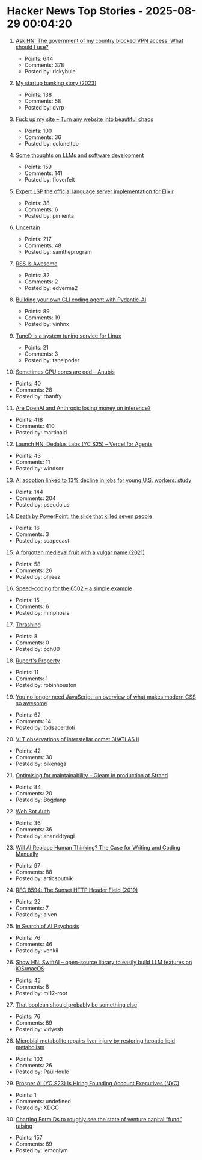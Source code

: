 # Hacker News Top Stories - 2025-08-29 00:04:20

1. [Ask HN: The government of my country blocked VPN access. What should I use?](undefined)
   - Points: 644
   - Comments: 378
   - Posted by: rickybule

2. [My startup banking story (2023)](https://mitchellh.com/writing/my-startup-banking-story)
   - Points: 138
   - Comments: 58
   - Posted by: dvrp

3. [Fuck up my site – Turn any website into beautiful chaos](https://www.fuckupmysite.com/?url=https%3A%2F%2Fnews.ycombinator.com&torchCursor=true&comicSans=true&fakeCursors=true&peskyFly=true)
   - Points: 100
   - Comments: 36
   - Posted by: coloneltcb

4. [Some thoughts on LLMs and software development](https://martinfowler.com/articles/202508-ai-thoughts.html)
   - Points: 159
   - Comments: 141
   - Posted by: floverfelt

5. [Expert LSP the official language server implementation for Elixir](https://github.com/elixir-lang/expert)
   - Points: 38
   - Comments: 6
   - Posted by: pimienta

6. [Uncertain<T>](https://nshipster.com/uncertainty/)
   - Points: 217
   - Comments: 48
   - Posted by: samtheprogram

7. [RSS Is Awesome](https://evanverma.com/rss-is-awesome)
   - Points: 32
   - Comments: 2
   - Posted by: edverma2

8. [Building your own CLI coding agent with Pydantic-AI](https://martinfowler.com/articles/build-own-coding-agent.html)
   - Points: 89
   - Comments: 19
   - Posted by: vinhnx

9. [TuneD is a system tuning service for Linux](https://tuned-project.org/)
   - Points: 21
   - Comments: 3
   - Posted by: tanelpoder

10. [Sometimes CPU cores are odd – Anubis](https://anubis.techaro.lol/blog/2025/cpu-core-odd/)
   - Points: 40
   - Comments: 28
   - Posted by: rbanffy

11. [Are OpenAI and Anthropic losing money on inference?](https://martinalderson.com/posts/are-openai-and-anthropic-really-losing-money-on-inference/)
   - Points: 418
   - Comments: 410
   - Posted by: martinald

12. [Launch HN: Dedalus Labs (YC S25) – Vercel for Agents](undefined)
   - Points: 43
   - Comments: 11
   - Posted by: windsor

13. [AI adoption linked to 13% decline in jobs for young U.S. workers: study](https://www.cnbc.com/2025/08/28/generative-ai-reshapes-us-job-market-stanford-study-shows-entry-level-young-workers.html)
   - Points: 144
   - Comments: 204
   - Posted by: pseudolus

14. [Death by PowerPoint: the slide that killed seven people](https://mcdreeamiemusings.com/blog/2019/4/13/gsux1h6bnt8lqjd7w2t2mtvfg81uhx)
   - Points: 16
   - Comments: 3
   - Posted by: scapecast

15. [A forgotten medieval fruit with a vulgar name (2021)](https://www.bbc.com/future/article/20210325-the-strange-medieval-fruit-the-world-forgot)
   - Points: 58
   - Comments: 26
   - Posted by: ohjeez

16. [Speed-coding for the 6502 – a simple example](https://www.colino.net/wordpress/en/archives/2025/08/28/speed-coding-for-the-6502-a-simple-example/)
   - Points: 15
   - Comments: 6
   - Posted by: mmphosis

17. [Thrashing](https://exple.tive.org/blarg/2025/08/26/thrashing/)
   - Points: 8
   - Comments: 0
   - Posted by: pch00

18. [Rupert's Property](https://johncarlosbaez.wordpress.com/2025/08/28/a-polyhedron-without-ruperts-property/)
   - Points: 11
   - Comments: 1
   - Posted by: robinhouston

19. [You no longer need JavaScript: an overview of what makes modern CSS so awesome](https://lyra.horse/blog/2025/08/you-dont-need-js/)
   - Points: 62
   - Comments: 14
   - Posted by: todsacerdoti

20. [VLT observations of interstellar comet 3I/ATLAS II](https://arxiv.org/abs/2508.18382)
   - Points: 42
   - Comments: 30
   - Posted by: bikenaga

21. [Optimising for maintainability – Gleam in production at Strand](https://gleam.run/case-studies/strand/)
   - Points: 84
   - Comments: 20
   - Posted by: Bogdanp

22. [Web Bot Auth](https://developers.cloudflare.com/bots/reference/bot-verification/web-bot-auth/)
   - Points: 36
   - Comments: 36
   - Posted by: ananddtyagi

23. [Will AI Replace Human Thinking? The Case for Writing and Coding Manually](https://www.ssp.sh/brain/will-ai-replace-humans/)
   - Points: 97
   - Comments: 88
   - Posted by: articsputnik

24. [RFC 8594: The Sunset HTTP Header Field (2019)](https://datatracker.ietf.org/doc/html/rfc8594)
   - Points: 22
   - Comments: 7
   - Posted by: aiven

25. [In Search of AI Psychosis](https://www.astralcodexten.com/p/in-search-of-ai-psychosis)
   - Points: 76
   - Comments: 46
   - Posted by: venkii

26. [Show HN: SwiftAI – open-source library to easily build LLM features on iOS/macOS](https://github.com/mi12labs/SwiftAI)
   - Points: 45
   - Comments: 8
   - Posted by: mi12-root

27. [That boolean should probably be something else](https://ntietz.com/blog/that-boolean-should-probably-be-something-else/)
   - Points: 76
   - Comments: 89
   - Posted by: vidyesh

28. [Microbial metabolite repairs liver injury by restoring hepatic lipid metabolism](https://journals.asm.org/doi/10.1128/mbio.01718-25)
   - Points: 102
   - Comments: 26
   - Posted by: PaulHoule

29. [Prosper AI (YC S23) Is Hiring Founding Account Executives (NYC)](https://jobs.ashbyhq.com/prosper-ai/29684590-4cec-4af2-bb69-eb5c6d595fb8)
   - Points: 1
   - Comments: undefined
   - Posted by: XDGC

30. [Charting Form Ds to roughly see the state of venture capital “fund” raising](https://tj401.com/blog/formd/index.html)
   - Points: 157
   - Comments: 69
   - Posted by: lemonlym

